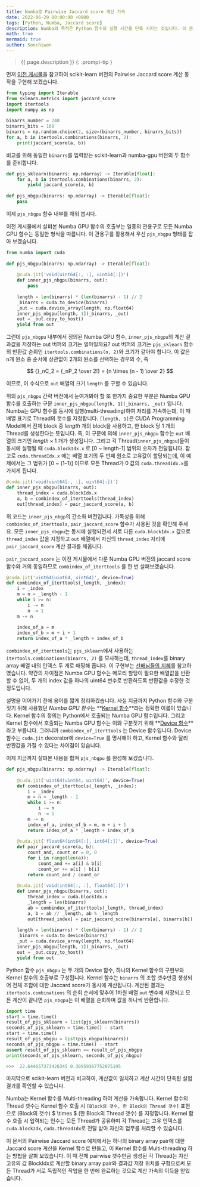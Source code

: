 ```yaml
---
title: Numba로 Pairwise Jaccard score 계산 가속
date: 2022-06-29 00:00:00 +0900
tags: [Python, Numba, Jaccard score]
description: Numba의 목적은 Python 함수의 실행 시간을 단축 시키는 것입니다. 이 문서에서는 binary array 들의 집합에서 모든 쌍의 Jaccard score 계산에 GPU 병렬 처리를 적용하여, 실행 시간이 얼마나 단축되는지 비교하겠습니다.
math: true
mermaid: true
author: Sonchiwon
---
```


> {{ page.description }} 
{: .prompt-tip }

먼저 [이전 게시물](https://sonchiwon.github.io/posts/Numba%EC%9D%98GPU%EC%B2%98%EB%A6%AC%EB%A5%BC%ED%99%9C%EC%9A%A9%ED%95%9CJaccardscore%EA%B3%84%EC%82%B0/)을 참고하여 
scikit-learn 버전의 Pairwise Jaccard score 계산 동작을 구현해 보겠습니다.

```python
from typing import Iterable  
from sklearn.metrics import jaccard_score  
import itertools  
import numpy as np  
  
binarrs_number = 240  
binarrs_bits = 160  
binarrs = np.random.choice(2, size=(binarrs_number, binarrs_bits))  
for a, b in itertools.combinations(binarrs, 2):  
    print(jaccard_score(a, b))
```

비교를 위해 동일한 `binarrs`를 입력받는 scikit-learn과 numba-gpu 버전의 두 함수를 준비합니다.

```python
def pjs_sklearn(binarrs: np.ndarray) -> Iterable[float]:  
    for a, b in itertools.combinations(binarrs, 2):  
        yield jaccard_score(a, b)  
  
def pjs_nbgpu(binarrs: np.ndarray) -> Iterable[float]:  
    pass
```

이제 `pjs_nbgpu` 함수 내부를 채워 봅시다.


이전 게시물에서 살펴본 Numba GPU 함수의 호출부는 일종의 관용구로 모든 Numba GPU 함수는 동일한 형식을 따릅니다. 
이 관용구를 활용해서 우선 `pjs_nbgpu` 형태를 잡아 보겠습니다.

```python
from numba import cuda  
  
def pjs_nbgpu(binarrs: np.ndarray) -> Iterable[float]:  
  
    @cuda.jit('void(uint64[:, :], uint64[:])')  
    def inner_pjs_nbgpu(binarrs, out):  
        pass  
  
    length = len(binarrs) * (len(binarrs) - 1) // 2  
    _binarrs = cuda.to_device(binarrs)  
    _out = cuda.device_array(length, np.float64)  
    inner_pjs_nbgpu[length, 1](_binarrs, _out)  
    out = _out.copy_to_host()  
    yield from out
```

그런데 `pjs_nbgpu` 내부에서 정의된 Numba GPU 함수, `inner_pjs_nbgpu`의 계산 결과값을 저장하는 out 버퍼의 크기는 얼마일까요? 
out 버퍼의 크기는 `pjs_sklearn` 함수의 반환값 순회인 `itertools.combinations(n, 2)`와 크기가 같아야 합니다. 
이 값은 n개 원소 중 순서에 상관없이 2개의 원소를 선택하는 경우의 수, 즉 

$$
{}_nC_2 = {_nP_2 \over 2!} = {n \times (n - 1) \over 2}
$$

이므로, 이 수식으로 `out` 배열의 크기 `length` 를 구할 수 있습니다.

위의 `pjs_nbgpu` 간략 버전에서 눈여겨봐야 할 또 한가지 중요한 부분은 Numba GPU 함수를 호출하는 구문
`inner_pjs_nbgpu[length, 1](_binarrs, _out)` 입니다. 
Numba는 GPU 함수를 동시에 실행(multi-threading)하여 처리를 가속하는데, 이 때 배열 표기로 Thread의 갯수를 지정합니다. 
`[length, 1]`은 CUDA Programming Model에서 전체 block 중 *length* 개의 block을 사용하고, 한 block 당 1 개의 Thread를 생성한다는 뜻입니다. 
즉, 이 구문에 의해 `inner_pjs_nbgpu` 함수는 `out` 배열의 크기인 $length \times 1$ 개가 생성됩니다. 
그리고 각 Thread(`inner_pjs_nbgpu`)들이 동시에 실행될 때 `cuda.blockIdx.x` 로 [0 ~ length-1] 범위의 숫자가 전달됩니다. 
참고로 `cuda.threadIdx.x` 에는 배열 표기의 두 번째 원소로 고유값이 할당되는데, 
이 예제에서는 그 범위가 [0 ~ (1–1)] 이므로 모든 Thread가 0 값의 `cuda.threadIdx.x`를 가지게 됩니다. 

```python
@cuda.jit('void(uint64[:, :], uint64[:])')  
def inner_pjs_nbgpu(binarrs, out):  
    thread_index = cuda.blockIdx.x  
    a, b = combindex_of_iterttools(thread_index)  
    out[thread_index] = pair_jaccard_score(a, b)
```
위 코드는 `inner_pjs_nbgp`의 간소화 버전입니다. 
가독성을 위해 `combindex_of_iterttools`, `pair_jaccard_score` 함수가 사용된 것을 확인해 주세요.
모든 `inner_pjs_nbgpu`는 동시에 실행되면서 서로 다른 `cuda.blockIdx.x` 값으로 `thread_index` 값을 지정하고 
`out` 배열에서 자신의 `thread_index` 자리에 `pair_jaccard_score` 계산 결과를 채웁니다.

`pair_jaccard_score` 는 이전 게시물에서 다룬 Numba GPU 버전의 jaccard score 함수와 거의 동일하므로 
`combindex_of_iterttools` 를 한 번 살펴보겠습니다.


```python
@cuda.jit('uint64(uint64, uint64)', device=True)  
def combindex_of_iterttools(_length, _index):  
    i = _index  
    m = n = _length - 1  
    while i >= n:  
        i -= n  
        n -= 1  
    m -= n  
  
    index_of_a = m  
    index_of_b = m + i + 1  
    return index_of_a * _length + index_of_b
```

`combindex_of_iterttools`는 `pjs_sklearn`에서 사용하는 `itertools.combinations(binarrs, 2)` 를 모사하는데, `thread_index`를 binary array 배열 내의 인덱스 두 개로 매핑해 줍니다. 
이 구현부는 [선배님들의 지혜](https://stackoverflow.com/questions/40308722/how-to-know-combination-of-elements-from-its-index-in-list-of-all-combionations)를 참고하였습니다.
약간의 차이점은 Numba GPU 함수는 메모리 할당이 필요한 배열값을 반환할 수 없어, 두 개의 index 값을 하나의 uint64 변수로 반환하도록 반환값을 수정한 것 정도입니다.

설명을 이어가기 전에 용어를 짧게 정리하겠습니다. 사실 지금까지 Python 함수와 구분짓기 위해 사용했던 *Numba GPU 함수*는 **<U>Kernel 함수</U>**라는 정확한 이름이 있습니다. 
Kernel 함수의 정의는 Python에서 호출되는 Numba GPU 함수입니다. 
그리고 Kernel 함수에서 호출되는 Numba GPU 함수는 이와 구분짓기 위해 **<U>Device 함수</U>**라고 부릅니다. 
그러니까 `combindex_of_iterttools` 는 Device 함수입니다. 
Device 함수는 `cuda.jit` decorator에 `device=True` 를 명시해야 하고, Kernel 함수와 달리 반환값을 가질 수 있다는 차이점이 있습니다.

이제 지금까지 살펴본 내용을 합쳐 `pjs_nbgpu` 를 완성해 보겠습니다.
```python
def pjs_nbgpu(binarrs: np.ndarray) -> Iterable[float]:  
  
    @cuda.jit('uint64(uint64, uint64)', device=True)  
    def combindex_of_iterttools(_length, _index):  
        i = _index  
        m = n = _length - 1  
        while i >= n:  
            i -= n  
            n -= 1  
        m -= n  
        index_of_a, index_of_b = m, m + i + 1  
        return index_of_a * _length + index_of_b  
  
    @cuda.jit('float64(int64[:], int64[:])', device=True)  
    def pair_jaccard_score(a, b):  
        count_and, count_or = 0, 0  
        for i in range(len(a)):  
            count_and += a[i] & b[i]  
            count_or += a[i] | b[i]  
        return count_and / count_or  
          
    @cuda.jit('void(int64[:, :], float64[:])')  
    def inner_pjs_nbgpu(binarrs, out):  
        thread_index = cuda.blockIdx.x  
        _length = len(binarrs)  
        ab = combindex_of_iterttools(_length, thread_index)  
        a, b = ab // _length, ab % _length  
        out[thread_index] = pair_jaccard_score(binarrs[a], binarrs[b])  
  
    length = len(binarrs) * (len(binarrs) - 1) // 2  
    _binarrs = cuda.to_device(binarrs)  
    _out = cuda.device_array(length, np.float64)  
    inner_pjs_nbgpu[length, 1](_binarrs, _out)  
    out = _out.copy_to_host()  
    yield from out
```

Python 함수 `pjs_nbgpu` 는 두 개의 Device 함수, 하나의 Kernel 함수의 구현부와 Kernel 함수의 호출부로 구성됩니다. 
Kernel 함수는 `binarrs` 의 조합 갯수만큼 생성되어 전체 조합에 대한 Jaccard score가 동시에 계산됩니다. 
계산된 결과는 `itertools.combinations` 의 순회 순서에 맞추어 1차원 배열 `out` 변수에 저장되고 
모든 계산이 끝나면 `pjs_nbgpu`는 이 배열을 순회하며 값을 하나씩 반환합니다.

```python
import time  
start = time.time()  
result_of_pjs_sklearn = list(pjs_sklearn(binarrs))  
seconds_of_pjs_sklearn = time.time() - start  
start = time.time()  
result_of_pjs_nbgpu = list(pjs_nbgpu(binarrs))  
seconds_of_pjs_nbgpu = time.time() - start  
assert result_of_pjs_sklearn == result_of_pjs_nbgpu  
print(seconds_of_pjs_sklearn, seconds_of_pjs_nbgpu)

>>>  22.644657373428345 0.30959367752075195
```

마지막으로 scikit-learn 버전과 비교하여, 계산값이 일치하고 계산 시간이 단축된 실험 결과를 확인할 수 있습니다.

Numba는 Kernel 함수를 Multi-threading 하여 계산을 가속합니다. 
Kernel 함수의 Thread 갯수는 Kernel 함수 호출 시 `[Block의 갯수, 한 Block의 Thread 갯수]` 표현으로 
(Block의 갯수) $ \times $ (한 Block의 Thread 갯수) 를 지정합니다. 
Kernel 함수 호출 시 입력되는 인수는 모든 Thread가 공유하며 각 Thread는 고유 인덱스를 `cuda.blockIdx`, `cuda.threadIdx`로 전달 받아 자신의 업무를 처리할 수 있습니다.

이 문서의 Pairwise Jaccard score 예제에서는 하나의 binary array pair에 대한 Jaccard score 계산을 Kernel 함수로 만들고, 
이 Kernel 함수를 Multi-threading 하는 방법을 살펴 보았습니다. 
이 때 전체 pairwise 갯수만큼 생성된 각 Thread는 자신 고유의 값 BlockIdx로 계산할 binary array pair와 결과값 저장 위치를 구함으로써
모든 Thread가 서로 독립적인 작업을 한 번에 완료하는 것으로 계산 가속의 이득을 얻었습니다.
